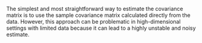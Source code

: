The simplest and most straightforward way to estimate the covariance matrix is to use the sample covariance matrix calculated directly from the data. However, this approach can be problematic in high-dimensional settings with limited data because it can lead to a highly unstable and noisy estimate.